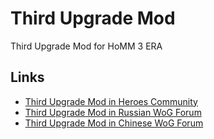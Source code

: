 # Third Upgrade Mod
 Third Upgrade Mod for HoMM 3 ERA

## Links
- [Third Upgrade Mod in Heroes Community](http://heroescommunity.com/viewthread.php3?TID=46241)
- [Third Upgrade Mod in Russian WoG Forum](http://wforum.heroes35.net/showthread.php?tid=5520)
- [Third Upgrade Mod in Chinese WoG Forum](https://www.h3wog.com/thread-75504-1-1.html)
